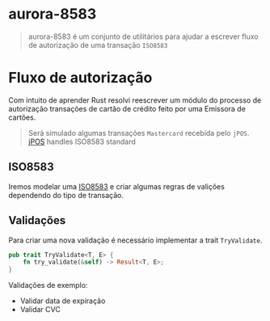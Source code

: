 # aurora-8583

> aurora-8583 é um conjunto de utilitários para ajudar a escrever fluxo de autorização de uma transação `ISO8583`

# Fluxo de autorização

Com intuito de aprender Rust resolvi reescrever um módulo do processo de autorização transações de cartão de crédito feito por uma Emissora de cartões.

> Será simulado algumas transações `Mastercard` recebida pelo `jPOS`.
> [jPOS](http://www.jpos.org/) handles ISO8583 standard

## ISO8583

Iremos modelar uma [ISO8583](https://en.wikipedia.org/wiki/ISO_8583) e criar  algumas regras de valições dependendo do tipo de transação.

## Validações

Para criar uma nova validação é necessário implementar a trait `TryValidate`.


```rust
pub trait TryValidate<T, E> {
    fn try_validate(&self) -> Result<T, E>;
}
```

Validações de exemplo:

- Validar data de expiração
- Validar CVC